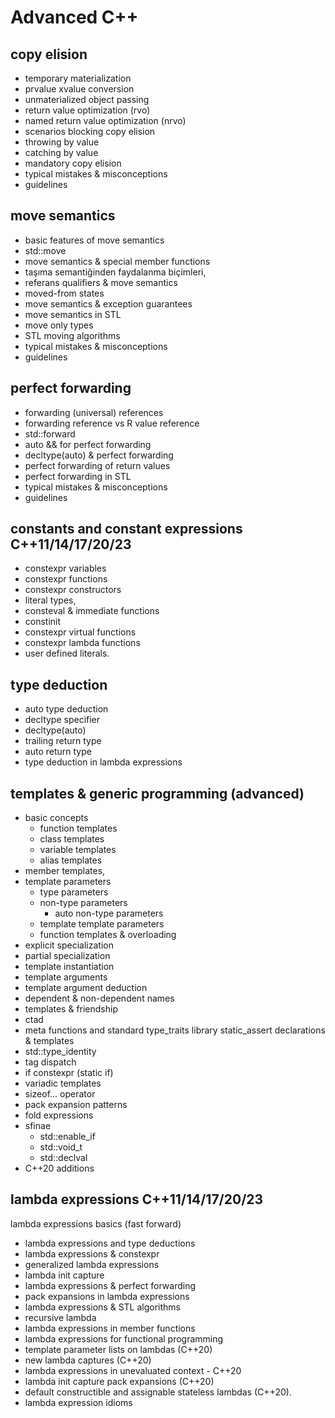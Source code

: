 # Advanced C++

## copy elision
+ temporary materialization
+ prvalue xvalue conversion
+ unmaterialized object passing
+ return value optimization (rvo)
+ named return value optimization (nrvo) 
+ scenarios blocking copy elision
+ throwing by value
+ catching by value
+ mandatory copy elision
+ typical mistakes & misconceptions
+ guidelines

## move semantics 
+ basic features of move semantics
+ std::move
+ move semantics & special member functions
+ taşıma semantiğinden faydalanma biçimleri, 
+ referans qualifiers & move semantics
+ moved-from states
+ move semantics & exception guarantees
+ move semantics in STL
+ move only types
+ STL moving algorithms
+ typical mistakes & misconceptions
+ guidelines

## perfect forwarding
+ forwarding (universal) references
+ forwarding reference vs R value reference
+ std::forward
+ auto && for perfect forwarding
+ decltype(auto) & perfect forwarding
+ perfect forwarding of return values
+ perfect forwarding in STL
+ typical mistakes & misconceptions
+ guidelines

## constants and constant expressions C++11/14/17/20/23
+ constexpr variables
+ constexpr functions
+ constexpr constructors
+ literal types, 
+ consteval & immediate functions
+ constinit
+ constexpr virtual functions
+ constexpr lambda functions
+ user defined literals.

## type deduction
+ auto type deduction
+ decltype specifier
+ decltype(auto)
+ trailing return type
+ auto return type
+ type deduction in lambda expressions

## templates & generic programming (advanced)
+ basic concepts
  + function templates
  + class templates
  + variable templates
  + alias templates
+ member templates, 
+ template parameters
  + type parameters
  + non-type parameters 
    + auto non-type parameters
  + template template parameters
  + function templates & overloading
+ explicit specialization
+ partial specialization
+ template instantiation
+ template arguments
+ template argument deduction
+ dependent & non-dependent names
+ templates & friendship
+ ctad 
+ meta functions and standard type_traits library
static_assert declarations & templates
+ std::type_identity
+ tag dispatch
+ if constexpr (static if)
+ variadic templates
+ sizeof... operator
+ pack expansion patterns 
+ fold expressions
+ sfinae
  + std::enable_if
  + std::void_t
  + std::declval
+ C++20 additions

## lambda expressions C++11/14/17/20/23 
lambda expressions basics (fast forward)
  + lambda expressions and type deductions
  + lambda expressions & constexpr
  + generalized lambda expressions
  + lambda init capture
  + lambda expressions & perfect forwarding
  + pack expansions in lambda expressions
  + lambda expressions & STL algorithms
+ recursive lambda
+ lambda expressions in member functions
+ lambda expressions for functional programming
+ template parameter lists on lambdas (C++20)
+ new lambda captures (C++20)
+ lambda expressions in unevaluated context - C++20
+ lambda init capture pack expansions (C++20)
+ default constructible and assignable stateless lambdas (C++20).
+ lambda expression idioms

